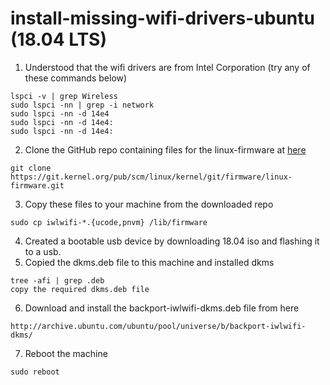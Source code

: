 # install-missing-wifi-drivers-ubuntu (18.04 LTS)
1. Understood that the wifi drivers are from Intel Corporation (try any of these commands below)
``` 
lspci -v | grep Wireless
sudo lspci -nn | grep -i network
sudo lspci -nn -d 14e4
sudo lspci -nn -d 14e4:
sudo lspci -nn -d 14e4:
```
2. Clone the GitHub repo containing files for the linux-firmware at [here](https://git.kernel.org/pub/scm/linux/kernel/git/firmware/linux-firmware.git)
```
git clone https://git.kernel.org/pub/scm/linux/kernel/git/firmware/linux-firmware.git
```
3. Copy these files to your machine from the downloaded repo
```
sudo cp iwlwifi-*.{ucode,pnvm} /lib/firmware
```
4. Created a bootable usb device by downloading 18.04 iso and flashing it to a usb.
5. Copied the dkms.deb file to this machine and installed dkms 
```
tree -afi | grep .deb
copy the required dkms.deb file
```
6. Download and install the backport-iwlwifi-dkms.deb file from here
```
http://archive.ubuntu.com/ubuntu/pool/universe/b/backport-iwlwifi-dkms/
```
7. Reboot the machine
```
sudo reboot
```
